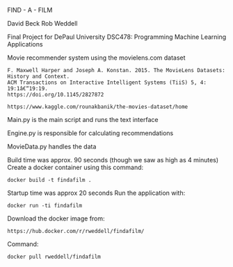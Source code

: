 FIND - A - FILM

David Beck
Rob Weddell

Final Project for DePaul University DSC478: Programming Machine Learning Applications


Movie recommender system using the movielens.com dataset

    F. Maxwell Harper and Joseph A. Konstan. 2015. The MovieLens Datasets: History and Context.
    ACM Transactions on Interactive Intelligent Systems (TiiS) 5, 4: 19:1â€“19:19.
    https://doi.org/10.1145/2827872

    https://www.kaggle.com/rounakbanik/the-movies-dataset/home

Main.py is the main script and runs the text interface

Engine.py is responsible for calculating recommendations

MovieData.py handles the data


Build time was approx. 90 seconds (though we saw as high as 4 minutes)
Create a docker container using this command:


    docker build -t findafilm .


Startup time was approx 20 seconds
Run the application with:


    docker run -ti findafilm


Download the docker image from:

    https://hub.docker.com/r/rweddell/findafilm/

Command:

    docker pull rweddell/findafilm
